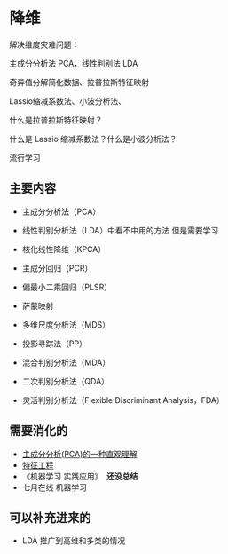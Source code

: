 
# 降维


解决维度灾难问题：

主成分分析法 PCA，线性判别法 LDA

奇异值分解简化数据、拉普拉斯特征映射

Lassio缩减系数法、小波分析法、

什么是拉普拉斯特征映射？

什么是 Lassio 缩减系数法？什么是小波分析法？

流行学习



## 主要内容

- 主成分分析法（PCA）
- 线性判别分析法（LDA）中看不中用的方法 但是需要学习
- 核化线性降维（KPCA）



- 主成分回归（PCR）
- 偏最小二乘回归（PLSR）
- 萨蒙映射
- 多维尺度分析法（MDS）
- 投影寻踪法（PP）
- 混合判别分析法（MDA）
- 二次判别分析法（QDA）
- 灵活判别分析法（Flexible Discriminant Analysis，FDA）


## 需要消化的


- [主成分分析(PCA)的一种直观理解](https://www.cnblogs.com/frombeijingwithlove/p/5931872.html)
- [特征工程](https://feisky.xyz/machine-learning/basic/feature-engineering.html)
- 《机器学习 实践应用》  **还没总结**
- 七月在线 机器学习


## 可以补充进来的

- LDA 推广到高维和多类的情况
